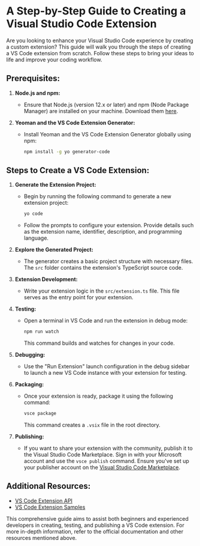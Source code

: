 # A Step-by-Step Guide to Creating a Visual Studio Code Extension

Are you looking to enhance your Visual Studio Code experience by creating a custom extension? This guide will walk you through the steps of creating a VS Code extension from scratch. Follow these steps to bring your ideas to life and improve your coding workflow.

## Prerequisites:

1. **Node.js and npm:**

    - Ensure that Node.js (version 12.x or later) and npm (Node Package Manager) are installed on your machine. Download them [here](https://nodejs.org/).

2. **Yeoman and the VS Code Extension Generator:**
    - Install Yeoman and the VS Code Extension Generator globally using npm:
        ```bash
        npm install -g yo generator-code
        ```

## Steps to Create a VS Code Extension:

1. **Generate the Extension Project:**

    - Begin by running the following command to generate a new extension project:
        ```bash
        yo code
        ```
    - Follow the prompts to configure your extension. Provide details such as the extension name, identifier, description, and programming language.

2. **Explore the Generated Project:**

    - The generator creates a basic project structure with necessary files. The `src` folder contains the extension's TypeScript source code.

3. **Extension Development:**

    - Write your extension logic in the `src/extension.ts` file. This file serves as the entry point for your extension.

4. **Testing:**

    - Open a terminal in VS Code and run the extension in debug mode:
        ```bash
        npm run watch
        ```
        This command builds and watches for changes in your code.

5. **Debugging:**

    - Use the "Run Extension" launch configuration in the debug sidebar to launch a new VS Code instance with your extension for testing.

6. **Packaging:**

    - Once your extension is ready, package it using the following command:
        ```bash
        vsce package
        ```
        This command creates a `.vsix` file in the root directory.

7. **Publishing:**
    - If you want to share your extension with the community, publish it to the Visual Studio Code Marketplace. Sign in with your Microsoft account and use the `vsce publish` command. Ensure you've set up your publisher account on the [Visual Studio Code Marketplace](https://marketplace.visualstudio.com/manage/publishers).

## Additional Resources:

-   [VS Code Extension API](https://code.visualstudio.com/api)
-   [VS Code Extension Samples](https://github.com/microsoft/vscode-extension-samples)

This comprehensive guide aims to assist both beginners and experienced developers in creating, testing, and publishing a VS Code extension. For more in-depth information, refer to the official documentation and other resources mentioned above.
